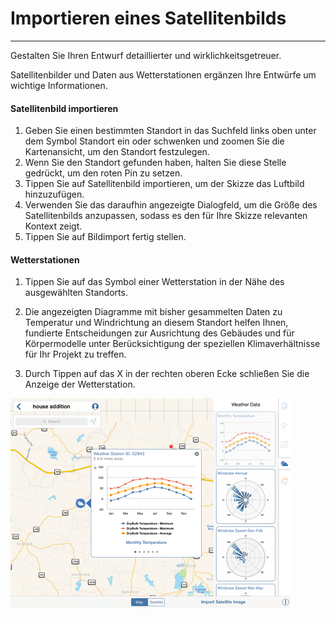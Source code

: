 

# Importieren eines Satellitenbilds

---

Gestalten Sie Ihren Entwurf detaillierter und wirklichkeitsgetreuer.

Satellitenbilder und Daten aus Wetterstationen ergänzen Ihre Entwürfe um wichtige Informationen.

#### Satellitenbild importieren

1. Geben Sie einen bestimmten Standort in das Suchfeld links oben unter dem Symbol Standort ein oder schwenken und zoomen Sie die Kartenansicht, um den Standort festzulegen.
2. Wenn Sie den Standort gefunden haben, halten Sie diese Stelle gedrückt, um den roten Pin zu setzen.
3. Tippen Sie auf Satellitenbild importieren, um der Skizze das Luftbild hinzuzufügen.
4. Verwenden Sie das daraufhin angezeigte Dialogfeld, um die Größe des Satellitenbilds anzupassen, sodass es den für Ihre Skizze relevanten Kontext zeigt.
5. Tippen Sie auf Bildimport fertig stellen.
#### Wetterstationen

1. Tippen Sie auf das Symbol einer Wetterstation in der Nähe des ausgewählten Standorts.

2. Die angezeigten Diagramme mit bisher gesammelten Daten zu Temperatur und Windrichtung an diesem Standort helfen Ihnen, fundierte Entscheidungen zur Ausrichtung des Gebäudes und für Körpermodelle unter Berücksichtigung der speziellen Klimaverhältnisse für Ihr Projekt zu treffen.

3. Durch Tippen auf das X in der rechten oberen Ecke schließen Sie die Anzeige der Wetterstation.

![](Images/GUID-8218C595-93F8-44F4-9199-2D1E83ECB458-low.png)


